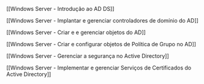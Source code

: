 [[Windows Server - Introdução ao AD DS]]

[[Windows Server - Implantar e gerenciar controladores de domínio do AD]]

[[Windows Server - Criar e e gerenciar objetos do AD]]

[[Windows Server  - Criar e configurar objetos de Política de Grupo no AD]]

[[Windows Server - Gerenciar a segurança no Active Directory]]

[[Windows Server -  Implementar e gerenciar Serviços de Certificados do Active Directory]]